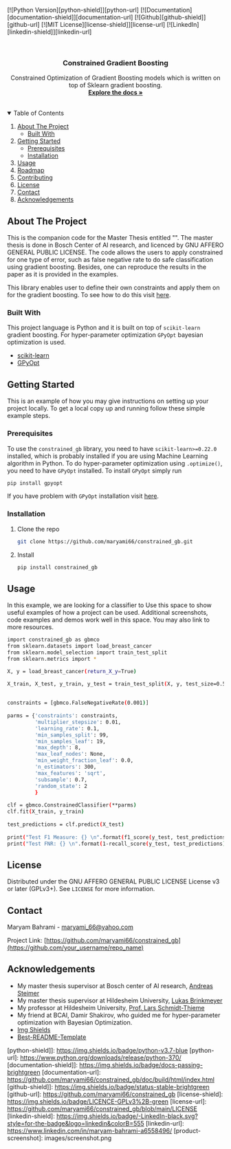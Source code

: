 [![Python Version][python-shield]][python-url]
[![Documentation][documentation-shield]][documentation-url]
[![Github][github-shield]][github-url]
[![MIT License][license-shield]][license-url]
[![LinkedIn][linkedin-shield]][linkedin-url]


<br />
<p align="center">
  <h3 align="center">Constrained Gradient Boosting</h3>

  <p align="center">
    Constrained Optimization of Gradient Boosting models which is written on top of Sklearn gradient boosting.
    <br />
    <a href="https://github.com/maryami66/constrained_gb/doc/build/html/index.html"><strong>Explore the docs »</strong></a>
    <br />
    <br />
  </p>



<!-- TABLE OF CONTENTS -->
<details open="open">
  <summary>Table of Contents</summary>
  <ol>
    <li>
      <a href="#about-the-project">About The Project</a>
      <ul>
        <li><a href="#built-with">Built With</a></li>
      </ul>
    </li>
    <li>
      <a href="#getting-started">Getting Started</a>
      <ul>
        <li><a href="#prerequisites">Prerequisites</a></li>
        <li><a href="#installation">Installation</a></li>
      </ul>
    </li>
    <li><a href="#usage">Usage</a></li>
    <li><a href="#roadmap">Roadmap</a></li>
    <li><a href="#contributing">Contributing</a></li>
    <li><a href="#license">License</a></li>
    <li><a href="#contact">Contact</a></li>
    <li><a href="#acknowledgements">Acknowledgements</a></li>
  </ol>
</details>



<!-- ABOUT THE PROJECT -->
## About The Project
This is the companion code for the Master Thesis entitled "".
 The master thesis is done in Bosch Center of AI research, and licenced by GNU AFFERO GENERAL PUBLIC LICENSE.
 The code allows the users to apply constrained for one type of error, such as
false negative rate to do safe classification using gradient boosting. Besides, one can reproduce the
results in the paper as it is provided in the examples.

This library enables user to define their own constraints and apply them on for the gradient boosting.
 To see how to do this visit [here](https://github.com/maryami66/constrained_gb/blob/main/gradient_boosting_constrained_optimization/_constraints.py). 


### Built With

This project language is Python and it is built on top of `scikit-learn` gradient boosting. For hyper-parameter optimization `GPyOpt`
bayesian optimization is used.
* [scikit-learn](https://scikit-learn.org/stable/)
* [GPyOpt](https://sheffieldml.github.io/GPyOpt/)



<!-- GETTING STARTED -->
## Getting Started

This is an example of how you may give instructions on setting up your project locally.
To get a local copy up and running follow these simple example steps.

### Prerequisites

To use the `constrained_gb` library, you need to have `scikit-learn>=0.22.0` installed, 
which is probably installed if you are using Machine Learning algorithm in Python.
 To do hyper-parameter optimization using `.optimize()`, you need to have `GPyOpt` installed.
 To install `GPyOpt` simply run
 
  ```sh
  pip install gpyopt
  ```
If you have problem with `GPyOpt` installation visit [here](https://sheffieldml.github.io/GPyOpt/firststeps/index.html).
### Installation

1. Clone the repo
   ```sh
   git clone https://github.com/maryami66/constrained_gb.git
   ```
2. Install
   ```sh
   pip install constrained_gb
   ```


<!-- USAGE EXAMPLES -->
## Usage

In this example, we are looking for a classifier to 
Use this space to show useful examples of how a project can be used. Additional screenshots, code examples and demos work well in this space. You may also link to more resources.

   ```sh
   import constrained_gb as gbmco
   from sklearn.datasets import load_breast_cancer
   from sklearn.model_selection import train_test_split
   from sklearn.metrics import *

   X, y = load_breast_cancer(return_X_y=True)

   X_train, X_test, y_train, y_test = train_test_split(X, y, test_size=0.5, random_state=2)
    
    
   constraints = [gbmco.FalseNegativeRate(0.001)]
    
   parms = {'constraints': constraints,
            'multiplier_stepsize': 0.01,
            'learning_rate': 0.1,
            'min_samples_split': 99,
            'min_samples_leaf': 19,
            'max_depth': 8,
            'max_leaf_nodes': None,
            'min_weight_fraction_leaf': 0.0,
            'n_estimators': 300,
            'max_features': 'sqrt',
            'subsample': 0.7,
            'random_state': 2
            }
    
   clf = gbmco.ConstrainedClassifier(**parms)
   clf.fit(X_train, y_train)
    
   test_predictions = clf.predict(X_test)
    
   print("Test F1 Measure: {} \n".format(f1_score(y_test, test_predictions)))
   print("Test FNR: {} \n".format(1-recall_score(y_test, test_predictions)))
   ```

<!-- LICENSE -->
## License

Distributed under the GNU AFFERO GENERAL PUBLIC LICENSE License v3 or later (GPLv3+). See `LICENSE` for more information.



<!-- CONTACT -->
## Contact

Maryam Bahrami - maryami_66@yahoo.com

Project Link: [https://github.com/maryami66/constrained_gb](https://github.com/your_username/repo_name)



<!-- ACKNOWLEDGEMENTS -->
## Acknowledgements
* My master thesis supervisor at Bosch center of AI research, [Andreas Steimer](https://www.linkedin.com/in/andreas-steimer-phd-8a519b88/)
* My master thesis supervisor at Hildesheim University, [Lukas Brinkmeyer](https://www.ismll.uni-hildesheim.de/personen/brinkmeyer.html)
* My professor at Hildesheim University, [Prof. Lars Schmidt-Thieme](https://www.ismll.uni-hildesheim.de/personen/lst.html)
* My friend at BCAI, Damir Shakirov, who guided me for hyper-parameter optimization with Bayesian Optimization.
* [Img Shields](https://shields.io)
* [Best-README-Template](https://github.com/othneildrew/Best-README-Template)





<!-- MARKDOWN LINKS & IMAGES -->
<!-- https://www.markdownguide.org/basic-syntax/#reference-style-links -->
[python-shield]]: https://img.shields.io/badge/python-v3.7-blue
[python-url]: https://www.python.org/downloads/release/python-370/
[documentation-shield]]: https://img.shields.io/badge/docs-passing-brightgreen
[documentation-url]: https://github.com/maryami66/constrained_gb/doc/build/html/index.html
[github-shield]]: https://img.shields.io/badge/status-stable-brightgreen
[github-url]: https://github.com/maryami66/constrained_gb
[license-shield]: https://img.shields.io/badge/LICENCE-GPLv3%2B-green
[license-url]: https://github.com/maryami66/constrained_gb/blob/main/LICENSE
[linkedin-shield]: https://img.shields.io/badge/-LinkedIn-black.svg?style=for-the-badge&logo=linkedin&colorB=555
[linkedin-url]: https://www.linkedin.com/in/maryam-bahrami-a6558496/
[product-screenshot]: images/screenshot.png
